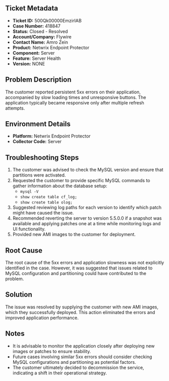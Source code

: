 ## Ticket Metadata
- **Ticket ID:** 500Qk00000EmzirIAB
- **Case Number:** 418847
- **Status:** Closed - Resolved
- **Account/Company:** Flywire
- **Contact Name:** Amro Zein
- **Product:** Netwrix Endpoint Protector
- **Component:** Server
- **Feature:** Server Health
- **Version:** NONE

## Problem Description
The customer reported persistent 5xx errors on their application, accompanied by slow loading times and unresponsive buttons. The application typically became responsive only after multiple refresh attempts.

## Environment Details
- **Platform:** Netwrix Endpoint Protector
- **Collector Code:** Server

## Troubleshooting Steps
1. The customer was advised to check the MySQL version and ensure that partitions were activated.
2. Requested the customer to provide specific MySQL commands to gather information about the database setup:
   - `mysql -V`
   - `show create table cf_log;`
   - `show create table olog;`
3. Suggested reviewing log paths for each version to identify which patch might have caused the issue.
4. Recommended reverting the server to version 5.5.0.0 if a snapshot was available and applying patches one at a time while monitoring logs and UI functionality.
5. Provided new AMI images to the customer for deployment.

## Root Cause
The root cause of the 5xx errors and application slowness was not explicitly identified in the case. However, it was suggested that issues related to MySQL configuration and partitioning could have contributed to the problem.

## Solution
The issue was resolved by supplying the customer with new AMI images, which they successfully deployed. This action eliminated the errors and improved application performance.

## Notes
- It is advisable to monitor the application closely after deploying new images or patches to ensure stability.
- Future cases involving similar 5xx errors should consider checking MySQL configurations and partitioning as potential factors.
- The customer ultimately decided to decommission the service, indicating a shift in their operational strategy.